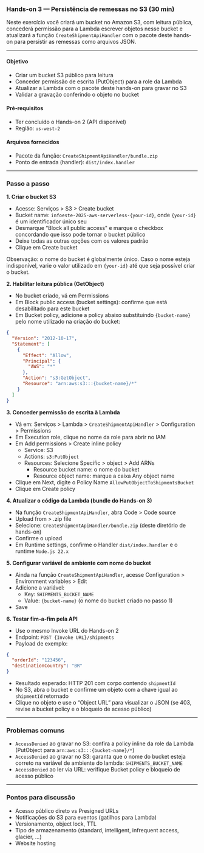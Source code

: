 ### Hands-on 3 — Persistência de remessas no S3 (30 min)

Neste exercício você criará um bucket no Amazon S3, com leitura pública, concederá permissão para a Lambda escrever objetos nesse bucket e atualizará a função `CreateShipmentApiHandler` com o pacote deste hands-on para persistir as remessas como arquivos JSON.

---

#### Objetivo

- Criar um bucket S3 público para leitura
- Conceder permissão de escrita (PutObject) para a role da Lambda
- Atualizar a Lambda com o pacote deste hands-on para gravar no S3
- Validar a gravação conferindo o objeto no bucket

#### Pré‑requisitos

- Ter concluído o Hands-on 2 (API disponível)
- Região: `us-west-2`

#### Arquivos fornecidos

- Pacote da função: `CreateShipmentApiHandler/bundle.zip`
- Ponto de entrada (handler): `dist/index.handler`

---

### Passo a passo

**1. Criar o bucket S3**

- Acesse: Serviços > S3 > Create bucket
- Bucket name: `infoeste-2025-aws-serverless-{your-id}`, onde `{your-id}` é um identificador único seu
- Desmarque “Block all public access" e marque o checkbox concordando que isso pode tornar o bucket público
- Deixe todas as outras opções com os valores padrão
- Clique em Create bucket

Observação: o nome do bucket é globalmente único. Caso o nome esteja indisponível, varie o valor utilizado em `{your-id}` até que seja possível criar o bucket.

**2. Habilitar leitura pública (GetObject)**

- No bucket criado, vá em Permissions
- Em Block public access (bucket settings): confirme que está desabilitado para este bucket
- Em Bucket policy, adicione a policy abaixo substituindo `{bucket-name}` pelo nome utilizado na criação do bucket:

```json
{
  "Version": "2012-10-17",
  "Statement": [
    {
      "Effect": "Allow",
      "Principal": {
        "AWS": "*"
      },
      "Action": "s3:GetObject",
      "Resource": "arn:aws:s3:::{bucket-name}/*"
    }
  ]
}
```

**3. Conceder permissão de escrita à Lambda**

- Vá em: Serviços > Lambda > `CreateShipmentApiHandler` > Configuration > Permissions
- Em Execution role, clique no nome da role para abrir no IAM
- Em Add permissions > Create inline policy
  - Service: S3
  - Actions: `s3:PutObject`
  - Resources: Selecione Specific > object > Add ARNs
    - Resource bucket name: o nome do bucket
    - Resource object name: marque a caixa Any object name
- Clique em Next, digite o Policy Name `AllowPutObjectToShipmentsBucket`
- Clique em Create policy

**4. Atualizar o código da Lambda (bundle do Hands-on 3)**

- Na função `CreateShipmentApiHandler`, abra Code > Code source
- Upload from > .zip file
- Selecione: `CreateShipmentApiHandler/bundle.zip` (deste diretório de hands-on)
- Confirme o upload
- Em Runtime settings, confirme o Handler `dist/index.handler` e o runtime `Node.js 22.x`

**5. Configurar variável de ambiente com nome do bucket**

- Ainda na função `CreateShipmentApiHandler`, acesse Configuration > Environment variables > Edit
- Adicione a variável:
  - Key: `SHIPMENTS_BUCKET_NAME`
  - Value: `{bucket-name}` (o nome do bucket criado no passo 1)
- Save

**6. Testar fim‑a‑fim pela API**

- Use o mesmo Invoke URL do Hands-on 2
- Endpoint: `POST {Invoke URL}/shipments`
- Payload de exemplo:

```json
{
  "orderId": "123456",
  "destinationCountry": "BR"
}
```

- Resultado esperado: HTTP 201 com corpo contendo `shipmentId`
- No S3, abra o bucket e confirme um objeto com a chave igual ao `shipmentId` retornado
- Clique no objeto e use o “Object URL” para visualizar o JSON (se 403, revise a bucket policy e o bloqueio de acesso público)

---

### Problemas comuns

- `AccessDenied` ao gravar no S3: confira a policy inline da role da Lambda (PutObject para `arn:aws:s3:::{bucket-name}/*`)
- `AccessDenied` ao gravar no S3: garanta que o nome do bucket esteja correto na variável de ambiente do lambda: `SHIPMENTS_BUCKET_NAME`
- `AccessDenied` ao ler via URL: verifique Bucket policy e bloqueio de acesso público

---

### Pontos para discussão

- Acesso público direto vs Presigned URLs
- Notificações do S3 para eventos (gatilhos para Lambda)
- Versionamento, object lock, TTL
- Tipo de armazenamento (standard, intelligent, infrequent access, glacier, ...)
- Website hosting
